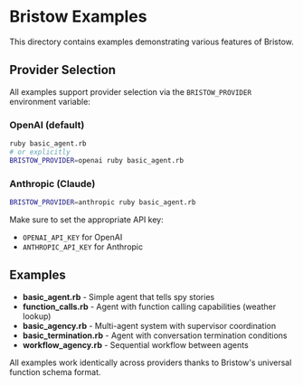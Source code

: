 # Bristow Examples

This directory contains examples demonstrating various features of Bristow.

## Provider Selection

All examples support provider selection via the `BRISTOW_PROVIDER` environment variable:

### OpenAI (default)
```bash
ruby basic_agent.rb
# or explicitly
BRISTOW_PROVIDER=openai ruby basic_agent.rb
```

### Anthropic (Claude)
```bash
BRISTOW_PROVIDER=anthropic ruby basic_agent.rb
```

Make sure to set the appropriate API key:
- `OPENAI_API_KEY` for OpenAI
- `ANTHROPIC_API_KEY` for Anthropic

## Examples

- **basic_agent.rb** - Simple agent that tells spy stories
- **function_calls.rb** - Agent with function calling capabilities (weather lookup)
- **basic_agency.rb** - Multi-agent system with supervisor coordination
- **basic_termination.rb** - Agent with conversation termination conditions
- **workflow_agency.rb** - Sequential workflow between agents

All examples work identically across providers thanks to Bristow's universal function schema format.